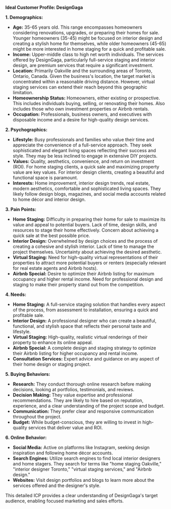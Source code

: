 **Ideal Customer Profile: DesignGaga**

**1. Demographics:**

* **Age:** 35-65 years old.  This range encompasses homeowners considering renovations, upgrades, or preparing their homes for sale.  Younger homeowners (35-45) might be focused on interior design and creating a stylish home for themselves, while older homeowners (45-65) might be more interested in home staging for a quick and profitable sale.
* **Income:** Upper-middle class to high net worth individuals.  The services offered by DesignGaga, particularly full-service staging and interior design, are premium services that require a significant investment.
* **Location:** Primarily Oakville and the surrounding areas of Toronto, Ontario, Canada.  Given the business's location, the target market is concentrated within a reasonable driving distance.  However, virtual staging services can extend their reach beyond this geographic limitation.
* **Homeownership Status:** Homeowners, either existing or prospective.  This includes individuals buying, selling, or renovating their homes.  Also includes those who own investment properties or Airbnb rentals.
* **Occupation:** Professionals, business owners, and executives with disposable income and a desire for high-quality design services.


**2. Psychographics:**

* **Lifestyle:** Busy professionals and families who value their time and appreciate the convenience of a full-service approach. They seek sophisticated and elegant living spaces reflecting their success and style.  They may be less inclined to engage in extensive DIY projects.
* **Values:**  Quality, aesthetics, convenience, and return on investment (ROI).  For home staging clients, a quick sale and maximizing property value are key values. For interior design clients, creating a beautiful and functional space is paramount.
* **Interests:** Home improvement, interior design trends, real estate, modern aesthetics, comfortable and sophisticated living spaces.  They likely follow design blogs, magazines, and social media accounts related to home décor and interior design.


**3. Pain Points:**

* **Home Staging:** Difficulty in preparing their home for sale to maximize its value and appeal to potential buyers.  Lack of time, design skills, and resources to stage their home effectively.  Concern about achieving a quick sale at the best possible price.
* **Interior Design:** Overwhelmed by design choices and the process of creating a cohesive and stylish interior.  Lack of time to manage the project themselves.  Uncertainty about achieving the desired aesthetic.
* **Virtual Staging:** Need for high-quality virtual representations of their properties to attract more potential buyers or renters (especially relevant for real estate agents and Airbnb hosts).
* **Airbnb Special:**  Desire to optimize their Airbnb listing for maximum occupancy and higher rental income.  Need for professional design and staging to make their property stand out from the competition.


**4. Needs:**

* **Home Staging:**  A full-service staging solution that handles every aspect of the process, from assessment to installation, ensuring a quick and profitable sale.
* **Interior Design:**  A professional designer who can create a beautiful, functional, and stylish space that reflects their personal taste and lifestyle.
* **Virtual Staging:**  High-quality, realistic virtual renderings of their property to enhance its online appeal.
* **Airbnb Special:**  A complete design and staging strategy to optimize their Airbnb listing for higher occupancy and rental income.
* **Consultation Services:**  Expert advice and guidance on any aspect of their home design or staging project.


**5. Buying Behaviors:**

* **Research:** They conduct thorough online research before making decisions, looking at portfolios, testimonials, and reviews.
* **Decision Making:** They value expertise and professional recommendations. They are likely to hire based on reputation, experience, and a clear understanding of the project scope and budget.
* **Communication:** They prefer clear and responsive communication throughout the project.
* **Budget:** While budget-conscious, they are willing to invest in high-quality services that deliver value and ROI.


**6. Online Behavior:**

* **Social Media:** Active on platforms like Instagram, seeking design inspiration and following home décor accounts.
* **Search Engines:** Utilize search engines to find local interior designers and home stagers.  They search for terms like "home staging Oakville," "interior designer Toronto," "virtual staging services," and "Airbnb design."
* **Websites:** Visit design portfolios and blogs to learn more about the services offered and the designer's style.


This detailed ICP provides a clear understanding of DesignGaga's target audience, enabling focused marketing and sales efforts.